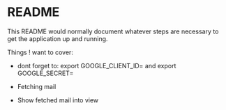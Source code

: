 # README

This README would normally document whatever steps are necessary to get the
application up and running.

Things ! want to cover:

* dont forget to: export GOOGLE_CLIENT_ID= and export GOOGLE_SECRET=

* Fetching mail

* Show fetched mail into view